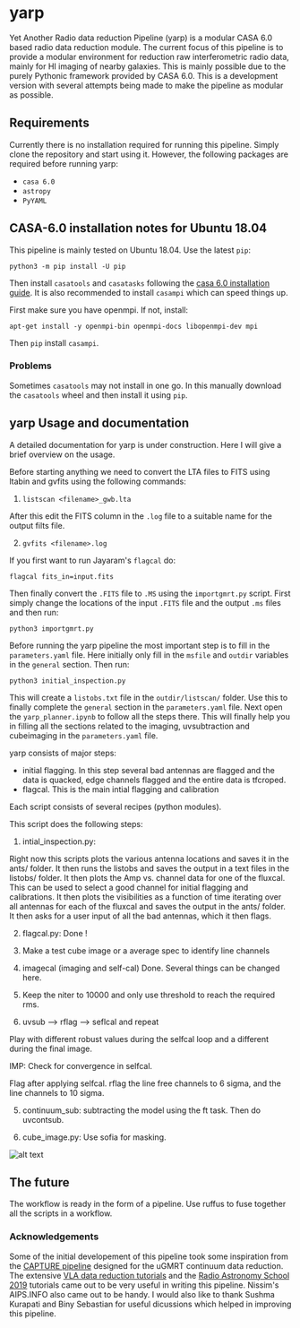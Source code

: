 # yarp
Yet Another Radio data reduction Pipeline (yarp) is a modular CASA 6.0 based radio data reduction module. The current focus of this pipeline is to provide a modular environment for reduction raw interferometric radio data, mainly for HI imaging of nearby galaxies. This is mainly possible due to the purely Pythonic framework provided by CASA 6.0. This is a development version with several attempts being made to make the pipeline as modular as possible. 

## Requirements 
Currently there is no installation required for running this pipeline. Simply clone the repository and start using it. However, the following packages are required before running yarp:

- `casa 6.0`
- `astropy` 
- `PyYAML`


## CASA-6.0 installation notes for Ubuntu 18.04

This pipeline is mainly tested on Ubuntu 18.04. Use the latest `pip`:
```
python3 -m pip install -U pip
```
Then install `casatools` and `casatasks` following the [casa 6.0 installation guide](https://casa.nrao.edu/casadocs/casa-5.6.0/introduction/casa6-installation-and-usage). It is also recommended to install `casampi` which can speed things up.

First make sure you have openmpi. If not, install:
```
apt-get install -y openmpi-bin openmpi-docs libopenmpi-dev mpi
```
Then `pip` install `casampi`.   

### Problems

Sometimes `casatools` may not install in one go. In this manually download the `casatools` wheel and then install it using `pip`. 

## yarp Usage and documentation

A detailed documentation for yarp is under construction. Here I will give a brief overview on the usage.  

Before starting anything we need to convert the LTA files to FITS using ltabin and gvfits using the following commands:

1. `listscan <filename>_gwb.lta`

After this edit the FITS column in the `.log` file to a suitable name for the output filts file. 

2. `gvfits <filename>.log`

If you first want to run Jayaram's `flagcal` do:

```flagcal fits_in=input.fits```

Then finally convert the `.FITS` file to `.MS` using the `importgmrt.py` script. First simply change the locations of the input `.FITS` file and the output `.ms` files and then run:
```
python3 importgmrt.py
```
Before running the yarp pipeline the most important step is to fill in the `parameters.yaml` file. Here initially only fill in the `msfile` and `outdir` variables in the `general` section. Then run:
```
python3 initial_inspection.py
```
This will create a `listobs.txt` file in the `outdir/listscan/` folder. Use this to finally complete the `general` section in the `parameters.yaml` file. Next open the `yarp_planner.ipynb` to follow all the steps there. This will finally help you in filling all the sections related to the imaging, uvsubtraction and cubeimaging in the `parameters.yaml` file. 

yarp consists of  major steps:

- initial flagging. In this step several bad antennas are flagged and the data is quacked, edge channels flagged and the entire data is tfcroped.
- flagcal. This is the main intial flagging and calibration 



Each script consists of several recipes (python modules). 

This script does the following steps:

1) intial_inspection.py: 

Right now this scripts plots the various antenna locations and  saves it in the ants/ folder. It then runs the listobs and saves the output in a text files in the listobs/ folder. It then plots the Amp vs. channel data for one of the fluxcal. This can be used to select a good channel for initial flagging and calibrations. It then plots the visibilities as a function of time iterating over all antennas for each of the fluxcal and saves the output in the ants/ folder. It then asks for a user input of all the bad antennas, which it then flags. 

2) flagcal.py:
   Done !

3) Make a test cube image or a average spec to identify line channels <To be added>

4) imagecal (imaging and self-cal)
   Done. Several things can be changed here. 

1) Keep the niter to 10000 and only use threshold to reach the required rms.

2) uvsub --> rflag --> seflcal and repeat

Play with different robust values during the selfcal loop and a different during the final image. 

IMP: Check for convergence in selfcal. 

Flag after applying selfcal. rflag the line free channels to 6 sigma, and the line channels to 10 sigma. 


5) continuum_sub: subtracting the model using the ft task. Then do uvcontsub. 

6) cube_image.py: Use sofia for masking.

![alt text](yarp_workflow.png "yarp overview")


## The future

The workflow is ready in the form of a pipeline. Use ruffus to fuse together all the scripts in a workflow. 

### Acknowledgements
Some of the initial developement of this pipeline took some inspiration from the [CAPTURE pipeline](https://github.com/ruta-k/uGMRT-pipeline) designed for the uGMRT continuum data reduction. The extensive [VLA data reduction tutorials](https://casaguides.nrao.edu/index.php?title=Main_Page) and the [Radio Astronomy School 2019](http://www.ncra.tifr.res.in/~ruta/ras2019/CASA-tutorial.html) tutorials came out to be very useful in writing this pipeline. Nissim's AIPS.INFO also came out to be handy. I would also like to thank Sushma Kurapati and Biny Sebastian for useful dicussions which helped in improving this pipeline. 
